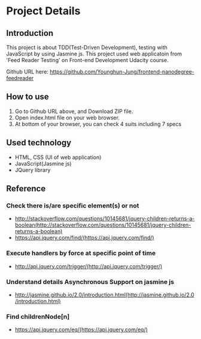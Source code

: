 # Project Details


## Introduction
This project is about TDD(Test-Driven Development), testing with JavaScript by using Jasmine js. This project used web applicatoin from 'Feed Reader Testing' on Front-end Development Udacity course.

Github URL here: https://github.com/Younghun-Jung/frontend-nanodegree-feedreader

## How to use
1. Go to Github URL above, and Download ZIP file.
2. Open index.html file on your web browser.
3. At bottom of your browser, you can check 4 suits including 7 specs

## Used technology
- HTML, CSS (UI of web application)
- JavaScript(Jasmine js)
- JQuery library

## Reference
### Check there is/are specific element(s) or not
- http://stackoverflow.com/questions/10145681/jquery-children-returns-a-boolean(http://stackoverflow.com/questions/10145681/jquery-children-returns-a-boolean)
- https://api.jquery.com/find/(https://api.jquery.com/find/)
### Execute handlers by force at specific point of time
- http://api.jquery.com/trigger/(http://api.jquery.com/trigger/)
### Understand details Asynchronous Support on jasmine js
- http://jasmine.github.io/2.0/introduction.html(http://jasmine.github.io/2.0/introduction.html)
### Find childrenNode[n]
- https://api.jquery.com/eq/(https://api.jquery.com/eq/)
